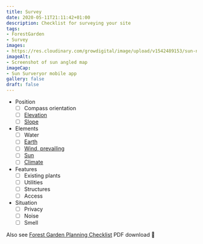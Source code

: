 ```yaml
---
title: Survey
date: 2020-05-11T21:11:42+01:00
description: Checklist for surveying your site
tags: 
- ForestGarden
- Survey
images: 
- https://res.cloudinary.com/growdigital/image/upload/v1542489153/sun-nov.jpg
imageAlt:
- Screenshot of sun angled map
imageCap:
- Sun Surveryor mobile app
gallery: false
draft: false
---
```


* Position
  - [ ] Compass orientation
  - [ ] [Elevation](https://www.gps-coordinates.org)
  - [ ] [Slope](https://www.bing.com/maps?osid=d0621067-7a00-4755-a9af-635df6d4ff9c&cp=52.053642~-4.48438&lvl=16&style=s&imgid=b9c959cb-698d-4f02-8a1a-707f05772301&v=2&sV=2&form=S00027)
* Elements
  - [ ] Water
  - [ ] [Earth](https://www.gardenersworld.com/plants/find-out-your-soil-type/)
  - [ ] [Wind, prevailing](https://www.meteoblue.com/en/weather/archive/windrose/aberporth_united-kingdom_2657789)
  - [ ] [Sun](https://www.sunsurveyor.com)
  - [ ] [Climate](https://www.meteoblue.com/en/weather/historyclimate/climateobserved/aberporth_united-kingdom_2657789)
* Features
  - [ ] Existing plants
  - [ ] Utilities
  - [ ] Structures
  - [ ] Access
* Situation
  - [ ] Privacy
  - [ ] Noise
  - [ ] Smell   

Also see [Forest Garden Planning Checklist](https://res.cloudinary.com/growdigital/image/upload/v1591883718/forest-garden-planning-checklist.pdf) PDF download 🙂
